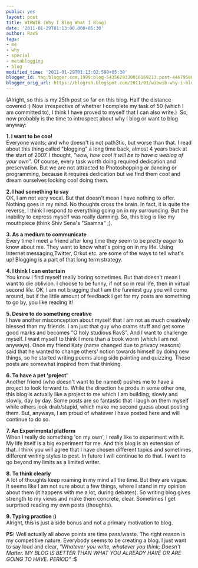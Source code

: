 ```yaml
---
public: yes
layout: post
title: WIBWIB (Why I Blog What I Blog)
date: '2011-01-29T01:13:00.000+05:30'
author: RavS
tags:
- me
- why
- special
- metablogging
- blog
modified_time: '2011-01-29T01:13:02.590+05:30'
blogger_id: tag:blogger.com,1999:blog-5435629330016169213.post-4467950861937915691
blogger_orig_url: https://blogrsh.blogspot.com/2011/01/wibwib-why-i-blog-what-i-blog.html
---
```


(Alright, so this is my 25th post so far on this blog. Half the distance covered :) Now irrespective of whether I complete my task of 50 (which I am committed to), I think I have proved to myself that I can also write.)  So, now probably is the time to introspect about why I blog or want to blog anyway:  
  
**1. I want to be coo!**  
Everyone wants; and who doesn't is not path3tic, but worse than that. I read about this thing called "blogging" a long time back, almost 4 years back at the start of 2007. I thought, _"wow, how cool it will be to have a weblog of your own"._ Of course, every task worth doing required dedication and preservation. But we are not attracted to Photoshopping or dancing or programming, because it requires dedication but we find them coo! and dream ourselves looking coo! doing them.  
  
**2. I had something to say**  
OK, I am not very vocal. But that doesn't mean I have nothing to offer. Nothing goes in my mind. No thoughts cross the brain. In fact, it is quite the reverse, I think I respond to everything going on in my surrounding. But the inability to express myself was really damning. So, this blog is like my mouthpiece (think Shiv Sena's "Saamna" ;).  
  
**3. As a medium to communicate**  
Every time I meet a friend after long time they seem to be pretty eager to know about me. They want to know what's going on in my life. Using Internet messaging,Twitter, Orkut etc. are some of the ways to tell what's up! Blogging is a part of that long term strategy.  
  
**4. I think I can entertain**  
You know I find myself really boring sometimes. But that doesn't mean I want to die oblivion. I choose to be funny, if not so in real life, then in virtual second life. OK, I am not bragging that I am the funniest guy you will come around, but if the little amount of feedback I get for my posts are something to go by, you like reading it!  
  
**5. Desire to do something creative**  
I have another misconception about myself that I am not as much creatively blessed than my friends. I am just that guy who crams stuff and get some good marks and becomes "O holy studious RavS". And I want to challenge myself. I want myself to think I more than a book worm (which I am not anyways). Once my friend Katy (name changed due to privacy reasons) said that he wanted to change others' notion towards himself by doing new things, so he started writing poems along side painting and quizzing. These posts are somewhat inspired from that thinking.  
  
**6. To have a pet 'project'**  
Another friend (who doesn't want to be named) pushes me to have a project to look forward to. While the direction he prods in some other one, this blog is actually like a project to me which I am building, slowly and slowly, day by day. Some posts are so fantastic that I laugh on them myself while others look drab/stupid, which make me second guess about posting them. But, anyways, I am proud of whatever I have posted here and will continue to do so.  
  
**7. An Experimental platform**  
When I really do something 'on my own', I really like to experiment with it. My life itself is a big experiment for me. And this blog is an extension of that. I think you will agree that I have chosen different topics and sometimes different writing styles to post. In future I will continue to do that. I want to go beyond my limits as a limited writer.  
  
**8. To think clearly**  
A lot of thoughts keep roaming in my mind all the time. But they are vague. It seems like I am not sure about a few things, where I stand in my opinion about them (it happens with me a lot, during debates). So writing blog gives strength to my views and make them concrete, clear. Sometimes I get surprised reading my own posts (thoughts).  
  
**9. Typing practice :)**  
Alright, this is just a side bonus and not a primary motivation to blog.  
  
**PS:** Well actually all above points are time pass/waste. The right reason is my competitive nature. Everybody seems to be creating a blog. I just want to say loud and clear, _"Whatever you write, whatever you think; Doesn't Matter. MY BLOG IS BETTER THAN WHAT YOU ALREADY HAVE OR ARE GOING TO HAVE. PERIOD"_ :$